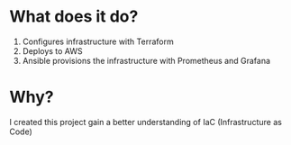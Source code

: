 # What does it do?

1. Configures infrastructure with Terraform
2. Deploys to AWS
3. Ansible provisions the infrastructure with Prometheus and Grafana


# Why?

I created this project gain a better understanding of IaC (Infrastructure as Code)
